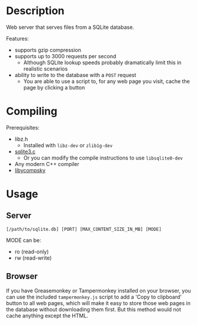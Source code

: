 # Description

Web server that serves files from a SQLite database.

Features:

* supports gzip compression
* supports up to 3000 requests per second
  * Although SQLite lookup speeds probably dramatically limit this in realistic scenarios
* ability to write to the database with a `POST` request
  * You are able to use a script to, for any web page you visit, cache the page by clicking a button

# Compiling

Prerequisites:

* libz.h
  * Installed with `libz-dev` or `zlib1g-dev`
* [sqlite3.c](https://www.sqlite.org/download.html)
  * Or you can modify the compile instructions to use `libsqlite0-dev`
* Any modern C++ compiler
* [libycompsky](https://github.com/NotCompsky/libcompsky)

# Usage

## Server

    [/path/to/sqlite.db] [PORT] [MAX_CONTENT_SIZE_IN_MB] [MODE]

MODE can be:

* ro (read-only)
* rw (read-write)

## Browser

If you have Greasemonkey or Tampermonkey installed on your browser, you can use the included `tampermonkey.js` script to add a 'Copy to clipboard' button to all web pages, which will make it easy to store those web pages in the database without downloading them first. But this method would not cache anything except the HTML.
